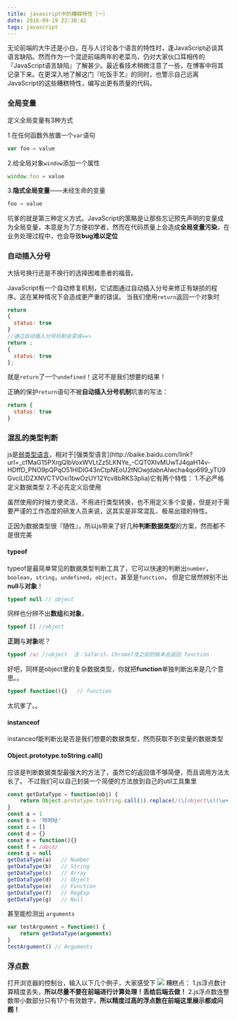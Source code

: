 ```yaml
---
title: javascript中的糟糕特性（一）
date: 2016-09-19 22:38:42
tags: javascript
---
```


无论前端的大牛还是小白，在与人讨论各个语言的特性时，逢JavaScript必谈其语言缺陷。然而作为一个混迹前端两年的老菜鸟，仍对大家伙口耳相传的『JavaScript语言缺陷』了解甚少。最近看技术稍微注意了一些，在博客中将其记录下来。在更深入地了解这门『吃饭手艺』的同时，也警示自己远离JavaScript的这些糟糕特性，编写出更有质量的代码。
<!-- more -->
### 全局变量
定义全局变量有3种方式

1.在任何函数外放置一个`var`语句

```js
var foo = value
```
2.给全局对象`window`添加一个属性

```js
window.foo = value
```
3.**隐式全局变量**——未经生命的变量

```js
foo = value
```
坑爹的就是第三种定义方式。JavaScript的策略是让那些忘记预先声明的变量成为全局变量，本意是为了方便初学者，然而在代码质量上会造成**全局变量污染**，在业务处理过程中，也会导致**bug难以定位**

### 自动插入分号
大括号换行还是不换行的选择困难患者的福音。

JavaScript有一个自动修复机制，它试图通过自动插入分号来修正有缺损的程序。这在某种情况下会造成更严重的错误。
当我们使用`return`返回一个对象时

```js
return
{
  status: true
}
//通过自动插入分号机制会变成==>
return ;
{
  status: true
};
```
就是`return`了一个`undefined`！这可不是我们想要的结果！

正确的保护`return`语句不被**自动插入分号机制**坑害的写法：

```js
return {
  status: true
}
```

### 混乱的类型判断
js是[弱类型语言](http://baike.baidu.com/link?url=XieOWMuLKgWn8skVS_Vegl21mJFj5eYcK2zasna-DfhO5e7ChsCFx9Zfch8s8wGgHEoDPzl_yn-AfVE2MgPb5Md7dLvavbyJTsvk7FlA1KrHjsGNckSfLL2nPFeU0-IbZtJOp78-MskShi5QEhK3c_)，相对于[强类型语言](http://baike.baidu.com/link?url=_cfMaG15PXrgQIbVoxWVLtZz5LKNYe_-CQT0XIvMUwTJ4qaH14v-HDffD_PNO9pQPqO51HlDlG43nCtpNEoU2tNOwjdabnAlwcha4qo699_yTU9GvciLIDZXNVCTVOxi1bwOzUY12Ycv8bRKS3pIia)它有两个特性：
1.不必严格定义数据类型
2.不必先定义后使用

虽然使用的时候方便灵活，不用进行类型转换，也不用定义多个变量，但是对于需要严谨的工作态度的研发人员来说，这其实是非常混乱、极易出错的特性。

正因为数据类型很『随性』，所以js带来了好几种**判断数据类型**的方案，然而都不是很完美
#### typeof
typeof是最简单常见的数据类型判断工具了，它可以快速的判断出`number`，`boolean`，`string`，`undefined`，`object`，甚至是`function`，
但是它居然辨别不出**null**与**对象**！

```js
typeof null // object
```
同样也分辨不出**数组**和**对象**，

```js
typeof [] //object
```

**正则**与**对象**呢？

```js
typeof /a/ //object  注：Safari5、Chrome7及之前的版本会返回 function
```

好吧，同样是object里的复杂数据类型，你就把**function**单独判断出来是几个意思。。

```js
typeof function(){}   // function  
```
太坑爹了。。

#### instanceof
instanceof能判断出是否是我们想要的数据类型，然而获取不到变量的数据类型
#### Object.prototype.toString.call()
应该是判断数据类型最强大的方法了，虽然它的返回值不够简便，而且调用方法太长了。
不过我们可以自己封装一个简便的方法放到自己的util工具集里

```js
const getDataType = function(obj) {
    return Object.prototype.toString.call(1).replace(/(\[object\s)(\w+)(\])/,'$2')
}
const a = 1
const b = '呵呵哒'
const c = []
const d = {}
const e = function(){}
const f = /abcd/
const g = null
getDataType(a)   // Number 
getDataType(b)   // String
getDataType(c)   // Array
getDataType(d)   // Object
getDataType(e)   // Function
getDataType(f)   // RegExp
getDataType(g)   // Null
```
甚至能检测出 `arguments`

```js
var testArgument = function() {
    return getDataType(arguments)
}
testArgument() // Arguments
```

### 浮点数
打开浏览器的控制台，输入以下几个例子，大家感受下
![](http://ob3wg7deo.bkt.clouddn.com/14781041293673.jpg)
糟糕点：
1.js浮点数计算精度丢失，**所以尽量不要在前端进行计算处理！丢给后端去做！**
2.js浮点数连整数带小数部分只有17个有效数字，**所以精度过高的浮点数在前端这里展示都成问题！**


